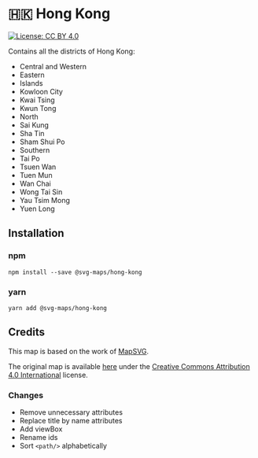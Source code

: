 # 🇭🇰 Hong Kong

[![License: CC BY 4.0](https://img.shields.io/badge/License-CC%20BY%204.0-blue.svg)](https://creativecommons.org/licenses/by/4.0/)

Contains all the districts of Hong Kong:
* Central and Western
* Eastern
* Islands
* Kowloon City
* Kwai Tsing
* Kwun Tong
* North
* Sai Kung
* Sha Tin
* Sham Shui Po
* Southern
* Tai Po
* Tsuen Wan
* Tuen Mun
* Wan Chai
* Wong Tai Sin
* Yau Tsim Mong
* Yuen Long

## Installation

### npm

`npm install --save @svg-maps/hong-kong`

### yarn

`yarn add @svg-maps/hong-kong`

## Credits

This map is based on the work of [MapSVG](https://mapsvg.com).

The original map is available [here](https://mapsvg.com/maps/hong-kong) under the [Creative Commons Attribution 4.0 International](https://creativecommons.org/licenses/by/4.0/) license.

### Changes

* Remove unnecessary attributes
* Replace title by name attributes
* Add viewBox
* Rename ids
* Sort `<path/>` alphabetically
